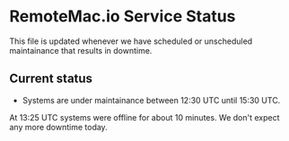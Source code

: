 # RemoteMac.io Service Status

This file is updated whenever we have scheduled or unscheduled maintainance that results in downtime.

## Current status
- Systems are under maintainance between 12:30 UTC until 15:30 UTC.

At 13:25 UTC systems were offline for about 10 minutes. We don't expect any more downtime today.
